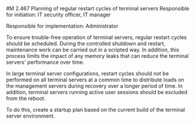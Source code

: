 #M 2.467 Planning of regular restart cycles of terminal servers
Responsible for initiation: IT security officer, IT manager

Responsible for implementation: Administrator

To ensure trouble-free operation of terminal servers, regular restart cycles should be scheduled. During the controlled shutdown and restart, maintenance work can be carried out in a scripted way. In addition, this process limits the impact of any memory leaks that can reduce the terminal servers' performance over time.

In large terminal server configurations, restart cycles should not be performed on all terminal servers at a common time to distribute loads on the management servers during recovery over a longer period of time. In addition, terminal servers running active user sessions should be excluded from the reboot.

To do this, create a startup plan based on the current build of the terminal server environment.



